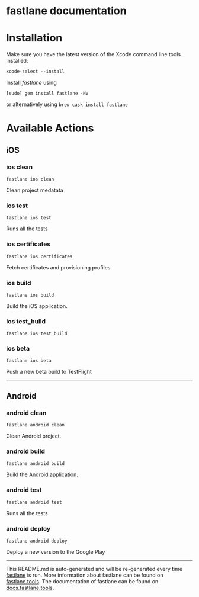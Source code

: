 fastlane documentation
================
# Installation

Make sure you have the latest version of the Xcode command line tools installed:

```
xcode-select --install
```

Install _fastlane_ using
```
[sudo] gem install fastlane -NV
```
or alternatively using `brew cask install fastlane`

# Available Actions
## iOS
### ios clean
```
fastlane ios clean
```
Clean project medatata
### ios test
```
fastlane ios test
```
Runs all the tests
### ios certificates
```
fastlane ios certificates
```
Fetch certificates and provisioning profiles
### ios build
```
fastlane ios build
```
Build the iOS application.
### ios test_build
```
fastlane ios test_build
```

### ios beta
```
fastlane ios beta
```
Push a new beta build to TestFlight

----

## Android
### android clean
```
fastlane android clean
```
Clean Android project.
### android build
```
fastlane android build
```
Build the Android application.
### android test
```
fastlane android test
```
Runs all the tests
### android deploy
```
fastlane android deploy
```
Deploy a new version to the Google Play

----

This README.md is auto-generated and will be re-generated every time [fastlane](https://fastlane.tools) is run.
More information about fastlane can be found on [fastlane.tools](https://fastlane.tools).
The documentation of fastlane can be found on [docs.fastlane.tools](https://docs.fastlane.tools).
